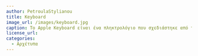 ```yaml
---
author: PetroulaStylianou
title: Keyboard
image_url: /images/keyboard.jpg
caption: Το Apple Keyboard είναι ένα πληκτρολόγιο που σχεδιάστηκε από την Apple Inc. Στην αρχή σχεδιάστηκε για την γραμμή Apple και μετά τη γραμμή υπολογιστών MIcintosh, δεκάδες μοντέλα έχυν κυκλοφορήσει με την πάροδο του χρόνου.
license_url:
categories:
  - Αρχέτυπα
---
```


